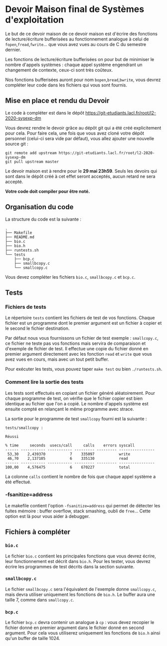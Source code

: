 # Devoir Maison final de Systèmes d'exploitation

Le but de ce devoir maison de ce devoir maison est d'écrire des fonctions de
lecture/écriture bufferisées au fonctionnement analogue à celui de
`fopen`,`fread`,`fwrite`... que vous avez vues au cours de C du semestre
dernier.

Les fonctions de lecture/écriture bufferisées on pour but de minimiser le nombre
d'appels systèmes : chaque appel système engendrant un changement de contexte,
ceux-ci sont très coûteux.

Nos fonctions bufferisées auront pour nom `bopen`,`bread`,`bwrite`, vous devrez
compléter leur code dans les fichiers qui vous sont fournis. 


## Mise en place et rendu du Devoir

Le code à compléter est dans le dépôt https://git-etudiants.lacl.fr/root/l2-2020-sysexp-dm

Vous devrez rendre le devoir grâce au dépôt git qui a été créé explicitement
pour cela. Pour faire cela, une fois que vous avez cloné votre dépôt personnel (celui-ci sera vide par 
défaut),
vous allez ajouter une nouvelle source git :

```
git remote add upstream https://git-etudiants.lacl.fr/root/l2-2020-sysexp-dm
git pull upstream master
```

Le devoir maison est à rendre pour le **29 mai 23h59**. Seuls les 
devoirs qui sont dans le dépôt créé à cet effet seront acceptés,
aucun retard ne sera accepté.

**Votre code doit compiler pour être noté.**

## Organisation du code

La structure du code est la suivante :

```
.
├── Makefile
├── README.md
├── bio.c
├── bio.h
├── runtests.sh
└── tests
    ├── bcp.c
    ├── smallbcopy.c
    └── smallcopy.c
```

Vous devez compléter les fichiers `bio.c`, `smallbcopy.c` et `bcp.c`.

## Tests 

### Fichiers de tests
Le répertoire `tests` contient les fichiers de test de vos fonctions. Chaque
fichier est un programme dont le premier argument est un fichier à copier et le
second le fichier destination.

Par défaut nous vous fournissons un fichier de test exemple : `smallcopy.c`, ce
fichier ne teste pas vos fonctions mais servira de comparaison et d'exemple de
fichier de test. Il effectue une copie du fichier donné en premier argument
directement avec les fonction `read` et `write` que vous avez vues en cours,
mais avec un tout petit buffer.

Pour exécuter les tests, vous pouvez taper `make test` ou bien `./runtests.sh`.

### Comment lire la sortie des tests

Les tests sont effectués en copiant un fichier généré aléatoirement. Pour chaque
programme de test, on vérifie que le fichier copier est bien identique au
fichier que l'on a copié. Le nombre d'appels système est ensuite compté en
relançant le même programme avec strace. 

La sortie pour le programme de test `smallcopy` fourni est la suivante :
```
tests/smallcopy :

Réussi

% time     seconds  usecs/call     calls    errors syscall
------ ----------- ----------- --------- --------- ----------------
 53,30    2,439370           7    335097           write
 46,70    2,137105           6    335130           read
------ ----------- ----------- --------- --------- ----------------
100,00    4,576475           6    670227           total

```

La colonne `calls` contient le nombre de fois que chaque appel système a été
effectué.

### -fsanitize=address

Le makefile contient l'option `-fsanitize=address` qui permet de détecter les
fuites mémoire : buffer overflow, stack smashing, oubli de `free`... Cette
option est là pour vous aider à debugger.

## Fichiers à compléter
### `bio.c`

Le fichier `bio.c` contient les principales fonctions que vous devrez écrire,
leur fonctionnement est décrit dans `bio.h`. Pour les tester, vous devrez écrire
les programmes de test décrits dans la section suivante.

### `smallbcopy.c`

Le fichier `smallbcopy.c` sera l'équivalent de l'exemple donne `smallcopy.c`,
mais devra utiliser uniquement les fonctions de `bio.h`. Le buffer aura une
taille 7, comme dans `smallcopy.c`.

### `bcp.c`

Le fichier `bcp.c` devra contenir un analogue à `cp` : vous devez recopier le
fichier donné en premier argument dans le fichier donné en second argument. 
Pour cela vous utiliserez uniquement les fonctions de `bio.h` ainsi qu'un buffer
de taille 1024.




